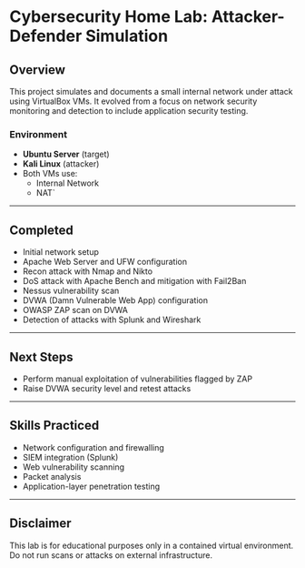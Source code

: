 # Cybersecurity Home Lab: Attacker-Defender Simulation

## Overview
This project simulates and documents a small internal network under attack using VirtualBox VMs. It evolved from a focus on network security monitoring and detection to include application security testing.

### Environment
- **Ubuntu Server** (target)
- **Kali Linux** (attacker)
- Both VMs use:
  - Internal Network
  - NAT` 

---
## Completed
- Initial network setup
- Apache Web Server and UFW configuration
- Recon attack with Nmap and Nikto 
- DoS attack with Apache Bench and mitigation with Fail2Ban
- Nessus vulnerability scan
- DVWA (Damn Vulnerable Web App) configuration
- OWASP ZAP scan on DVWA
- Detection of attacks with Splunk and Wireshark

---
## Next Steps
- Perform manual exploitation of vulnerabilities flagged by ZAP
- Raise DVWA security level and retest attacks

---
## Skills Practiced
- Network configuration and firewalling
- SIEM integration (Splunk)
- Web vulnerability scanning
- Packet analysis
- Application-layer penetration testing

---
## Disclaimer
This lab is for educational purposes only in a contained virtual environment. Do not run scans or attacks on external infrastructure.

